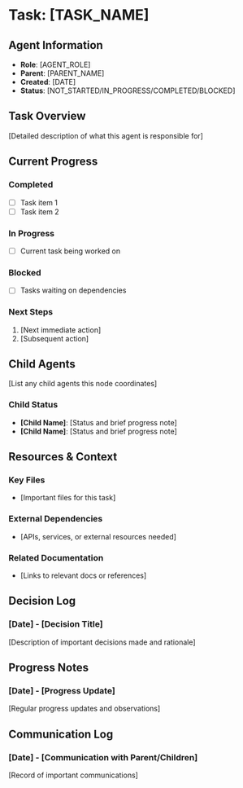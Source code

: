 # Task: [TASK_NAME]

## Agent Information
- **Role**: [AGENT_ROLE]
- **Parent**: [PARENT_NAME]
- **Created**: [DATE]
- **Status**: [NOT_STARTED/IN_PROGRESS/COMPLETED/BLOCKED]

## Task Overview
[Detailed description of what this agent is responsible for]

## Current Progress
### Completed
- [ ] Task item 1
- [ ] Task item 2

### In Progress
- [ ] Current task being worked on

### Blocked
- [ ] Tasks waiting on dependencies

### Next Steps
1. [Next immediate action]
2. [Subsequent action]

## Child Agents
[List any child agents this node coordinates]

### Child Status
- **[Child Name]**: [Status and brief progress note]
- **[Child Name]**: [Status and brief progress note]

## Resources & Context
### Key Files
- [Important files for this task]

### External Dependencies
- [APIs, services, or external resources needed]

### Related Documentation
- [Links to relevant docs or references]

## Decision Log
### [Date] - [Decision Title]
[Description of important decisions made and rationale]

## Progress Notes
### [Date] - [Progress Update]
[Regular progress updates and observations]

## Communication Log
### [Date] - [Communication with Parent/Children]
[Record of important communications]